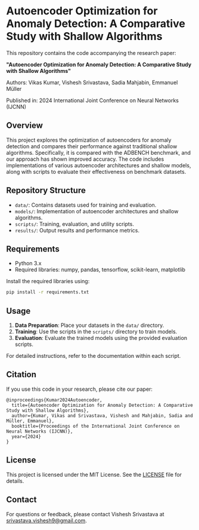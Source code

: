 # Autoencoder Optimization for Anomaly Detection: A Comparative Study with Shallow Algorithms

This repository contains the code accompanying the research paper:

**"Autoencoder Optimization for Anomaly Detection: A Comparative Study with Shallow Algorithms"**

Authors: Vikas Kumar, Vishesh Srivastava, Sadia Mahjabin, Emmanuel Müller

Published in: 2024 International Joint Conference on Neural Networks (IJCNN)

## Overview

This project explores the optimization of autoencoders for anomaly detection and compares their performance against traditional shallow algorithms. Specifically, it is compared with the ADBENCH benchmark, and our approach has shown improved accuracy. The code includes implementations of various autoencoder architectures and shallow models, along with scripts to evaluate their effectiveness on benchmark datasets.

## Repository Structure

- `data/`: Contains datasets used for training and evaluation.
- `models/`: Implementation of autoencoder architectures and shallow algorithms.
- `scripts/`: Training, evaluation, and utility scripts.
- `results/`: Output results and performance metrics.

## Requirements

- Python 3.x
- Required libraries: numpy, pandas, tensorflow, scikit-learn, matplotlib

Install the required libraries using:
```bash
pip install -r requirements.txt
```

## Usage

1. **Data Preparation**: Place your datasets in the `data/` directory.
2. **Training**: Use the scripts in the `scripts/` directory to train models.
3. **Evaluation**: Evaluate the trained models using the provided evaluation scripts.

For detailed instructions, refer to the documentation within each script.

## Citation

If you use this code in your research, please cite our paper:

```
@inproceedings{Kumar2024Autoencoder,
  title={Autoencoder Optimization for Anomaly Detection: A Comparative Study with Shallow Algorithms},
  author={Kumar, Vikas and Srivastava, Vishesh and Mahjabin, Sadia and Müller, Emmanuel},
  booktitle={Proceedings of the International Joint Conference on Neural Networks (IJCNN)},
  year={2024}
}
```

## License

This project is licensed under the MIT License. See the [LICENSE](https://opensource.org/licenses/MIT) file for details.

## Contact

For questions or feedback, please contact Vishesh Srivastava at srivastava.vishesh9@gmail.com.

